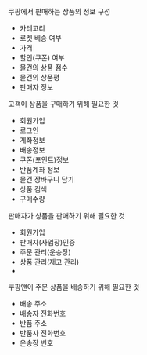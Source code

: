 쿠팡에서 판매하는 상품의 정보 구성
- 카테고리
- 로켓 배송 여부
- 가격
- 할인(쿠폰) 여부
- 물건의 상품 점수
- 물건의 상품평
- 판매자 정보

고객이 상품을 구매하기 위해 필요한 것
- 회원가입
- 로그인
- 계좌정보
- 배송정보
- 쿠폰(포인트)정보
- 반품계좌 정보
- 물건 장바구니 담기
- 상품 검색
- 구매수량


판매자가 상품을 판매하기 위해 필요한 것
- 회원가입
- 판매자(사업장)인증
- 주문 관리(운송장)
- 상품 관리(재고 관리)
- 

쿠팡맨이 주문 상품을 배송하기 위해 필요한 것
- 배송 주소
- 배송자 전화번호
- 반품 주소
- 반품자 전화번호
- 운송장 번호

